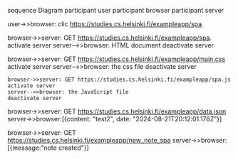  sequence Diagram
    participant user
    participant browser
    participant server


user->>browser: clic https://studies.cs.helsinki.fi/exampleapp/spa.

browser->>server: GET https://studies.cs.helsinki.fi/exampleapp/spa.
activate server
server-->>browser: HTML document
deactivate server

browser->>server: GET https://studies.cs.helsinki.fi/exampleapp/main.css
    activate server
    server-->>browser: the css file
    deactivate server

    browser->>server: GET https://studies.cs.helsinki.fi/exampleapp/spa.js
    activate server
    server-->>browser: the JavaScript file
    deactivate server
 
browser->>server: GET https://studies.cs.helsinki.fi/exampleapp/data.json
server->>browser:[{content: "test2", date: "2024-08-21T20:12:01.178Z"}]

browser->>server: GET https://studies.cs.helsinki.fi/exampleapp/new_note_spa
server->>browser:[{message:"note created"}]
